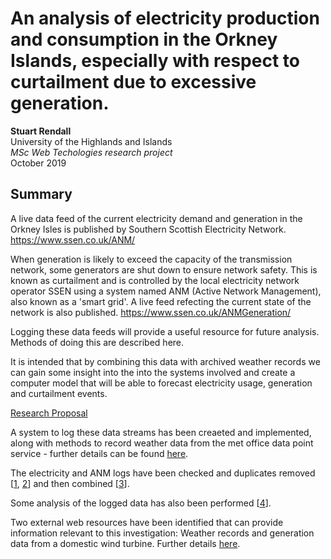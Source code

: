# An analysis of electricity production and consumption in the Orkney Islands, especially with respect to curtailment due to excessive generation.

**Stuart Rendall**  
University of the Highlands and Islands  
_MSc Web Techologies research project_    
October 2019

## Summary

A live data feed of the current electricity demand and generation in the Orkney Isles is published by Southern Scottish Electricity Network. https://www.ssen.co.uk/ANM/

When generation is likely to exceed the capacity of the transmission network, some generators are shut down to ensure network safety.  This is known as curtailment and is controlled by the local electricity network operator SSEN using a system named ANM (Active Network Management), also known as a 'smart grid'. A live feed refecting the current state of the network is also published. https://www.ssen.co.uk/ANMGeneration/

Logging these data feeds will provide a useful resource for future analysis. Methods of doing this are described here.

It is intended that by combining this data with archived weather records we can gain some insight into the into the systems involved and create a computer model that will be able to forecast electricity usage, generation and curtailment events.

[Research Proposal](docs/proposal.md)

A system to log these data streams has been creaeted and implemented, along with methods to record weather data from the met office data point service - further details can be found [here](logging/readme.md).

The electricity and ANM logs have been checked and duplicates removed [[1](../dataclean/ExamineElectricityReadings.ipynb), [2](../dataclean/ExamineANMReadings.ipynb)] and then combined [[3](../dataclean/combine_datasets.ipynb)].

Some analysis of the logged data has also been performed [[4](../loganalysis/ElecandANManalysis.ipynb)].

Two external web resources have been identified that can provide information relevant to this investigation: Weather records and generation data from a domestic wind turbine.  Further details [here](retrieval/readme.md).